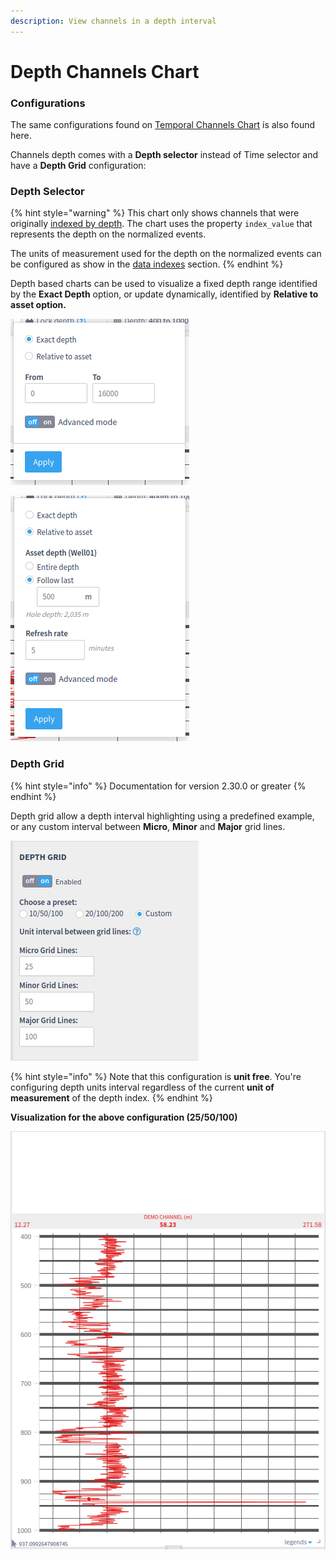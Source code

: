 ```yaml
---
description: View channels in a depth interval
---
```


# Depth Channels Chart

### **Configurations**

The same configurations found on [Temporal Channels Chart](temporal-channels-chart.md) is also found here.&#x20;

Channels depth comes with a **Depth selector** instead of Time selector and have a **Depth Grid** configuration:

### **Depth Selector**

{% hint style="warning" %}
This chart only shows channels that were originally [indexed by depth](../../../data-flow/data-normalization/data-enrichment.md#depth-based-sources). The chart uses the property `index_value` that represents the depth on the normalized events.

The units of measurement used for the depth on the normalized events can be configured as show in the [data indexes](../../../data-flow/data-normalization/data-enrichment.md#depth-based-sources) section.
{% endhint %}

Depth based charts can be used to visualize a fixed depth range identified by the **Exact Depth** option, or update dynamically, identified by **Relative to asset option.**

![Exact depth](<../../../.gitbook/assets/image (212).png>)

![Relative to asset](<../../../.gitbook/assets/image (319).png>)

### Depth Grid

{% hint style="info" %}
Documentation for version 2.30.0 or greater
{% endhint %}

Depth grid allow a depth interval highlighting using a predefined example, or any custom interval between **Micro**, **Minor** and **Major** grid lines.

![An example of Custom Configuration](<../../../.gitbook/assets/image (86).png>)

{% hint style="info" %}
Note that this configuration is **unit free**. You're configuring depth units interval regardless of the current **unit of measurement** of the depth index.
{% endhint %}

**Visualization for the above configuration (25/50/100)**

![Starting with Major line at 400 depth, Micro at 425, Minor at 450](<../../../.gitbook/assets/image (432).png>)







